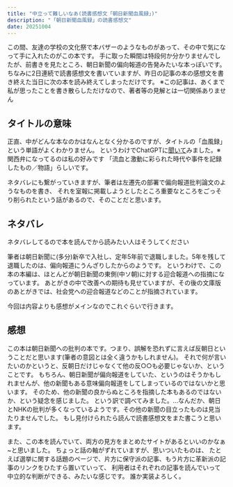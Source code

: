 ```yaml
---
title: "中立って難しいなあ(読書感想文「朝日新聞血風録」)"
description: "「朝日新聞血風録」の読書感想文"
date: 20251004
---
```

この間、友達の学校の文化祭で本バザーのようなものがあって、その中で気になって手に入れたのがこの本です。
手に取った瞬間は特段何か分かりませんでしたが、前書きを見たところ、朝日新聞の偏向報道の告発みたいな本っぽいです。
ちなみに2日連続で読書感想文を書いていますが、昨日の記事の本の感想文を書き終えた当日に次の本を読み終えてしまっただけです。
※この記事は、あくまで私が思ったことを書き散らしただけなので、著者等の見解とは一切関係ありません
## タイトルの意味
正直、中がどんな本なのかはなんとなく分かるのですが、タイトルの「血風録」という単語がよくわかりません。
というわけでChatGPTに[聞いて](https://chatgpt.com/share/68df8ea4-ffdc-8002-ba3c-c346af47f680)みました。※関西弁になってるのは私の好みです
「流血と激動に彩られた時代や事件を記録したもの／物語」らしいです。


ネタバレにも繋がっていきますが、筆者は左遷先の部署で偏向報道批判論文のようなものを書き、
それを室報に掲載しようとしたところ重要なところをごっそり削られたという話があるので、そのことだと思います。
## ネタバレ
ネタバレしてるので本を読んでから読みたい人はそうしてください

筆者は朝日新聞に(多分)新卒で入社し、定年5年前で退職しました。5年を残して退職したのは、偏向報道にうんざりしたからのようです。
というわけで、この本の本編は、ほとんどが朝日新聞の東側(中ソ朝)に対する迎合報道への指摘になっています。
あとがきの中で改善への期待も見せていますが、その後の文庫版のあとがきでは、社会党への迎合報道などのことが指摘されています。

今回は内容よりも感想がメインなのでこれぐらいで行きます。
## 感想
この本は朝日新聞への批判の本です。つまり、誤解を恐れずに言えば反朝日ということだと思います(筆者の意図とは全く違うかもしれません)。
それで何が言いたいのかというと、反朝日だけじゃなくて他の反○○も必要じゃないか、ということです。
もちろん、朝日新聞が偏向報道をしていた、というのはそうかもしれませんが、他の新聞もある意味偏向報道をしてしまっているのではないかと思います。
そのため、他の新聞の良からぬところを指摘した本もあるのではないか、という疑念を感じました。
という訳で調べてみました。...なんだか、朝日とNHKの批判が多くなっているようです。その他の新聞の目立ったものは見当たりませんでした。
もし見付けられたら読んで読書感想文をまた書こうと思います。

また、この本を読んでいて、両方の見方をまとめたサイトがあるといいのかなぁ~と思いました。
ちょっと話の軸がずれていますが、思いついたものは、
たとえば選挙に関する話題のページで、片方に保守派の記事、もう片方に革新派の記事のリンクをひたすら置いていって、
利用者はそれぞれの記事を読んでいって中立的な判断ができる、みたいな感じです。
誰か実装よろしく。
